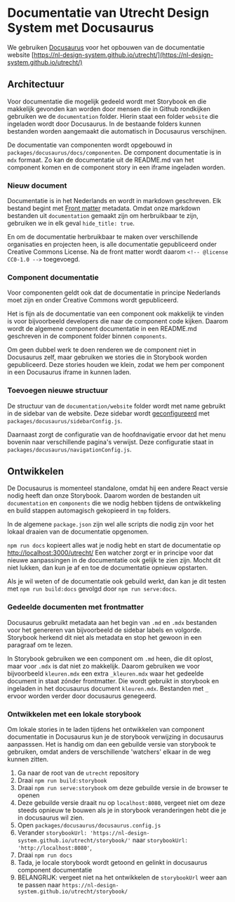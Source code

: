 # Documentatie van Utrecht Design System met Docusaurus

We gebruiken [Docusaurus](https://docusaurus.io/docs/) voor het opbouwen van de documentatie website [https://nl-design-system.github.io/utrecht/](https://nl-design-system.github.io/utrecht/)

## Architectuur

Voor documentatie die mogelijk gedeeld wordt met Storybook en die makkelijk gevonden kan worden door mensen die in Github rondkijken gebruiken we de `documentation` folder. Hierin staat een folder `website` die ingeladen wordt door Docusaurus. In de bestaande folders kunnen bestanden worden aangemaakt die automatisch in Docusaurus verschijnen.

De documentatie van componenten wordt opgebouwd in `packages/docusaurus/docs/componenten`. De component documentatie is in `mdx` formaat. Zo kan de documentatie uit de README.md van het component komen en de component story in een iframe ingeladen worden.

### Nieuw document

Documentatie is in het Nederlands en wordt in markdown geschreven. Elk bestand begint met [Front matter](https://docusaurus.io/docs/api/plugins/@docusaurus/plugin-content-docs#markdown-front-matter) metadata. Omdat onze markdown bestanden uit `documentation` gemaakt zijn om herbruikbaar te zijn, gebruiken we in elk geval `hide_title: true`.

En om de documentatie herbruikbaar te maken over verschillende organisaties en projecten heen, is alle documentatie gepubliceerd onder Creative Commons License. Na de front matter wordt daarom `<!-- @license CC0-1.0 -->` toegevoegd.

### Component documentatie

Voor componenten geldt ook dat de documentatie in principe Nederlands moet zijn en onder Creative Commons wordt gepubliceerd.

Het is fijn als de documentatie van een component ook makkelijk te vinden is voor bijvoorbeeld developers die naar de component code kijken. Daarom wordt de algemene component documentatie in een README.md geschreven in de component folder binnen `components`.

Om geen dubbel werk te doen renderen we de component niet in Docusaurus zelf, maar gebruiken we stories die in Storybook worden gepubliceerd. Deze stories houden we klein, zodat we hem per component in een Docusaurus iframe in kunnen laden.

### Toevoegen nieuwe structuur

De structuur van de `documentation/website` folder wordt met name gebruikt in de sidebar van de website. Deze sidebar wordt [geconfigureerd](https://docusaurus.io/docs/sidebar) met `packages/docusaurus/sidebarConfig.js`.

Daarnaast zorgt de configuratie van de hoofdnavigatie ervoor dat het menu bovenin naar verschillende pagina's verwijst. Deze configuratie staat in `packages/docusaurus/navigationConfig.js`.

## Ontwikkelen

De Docusaurus is momenteel standalone, omdat hij een andere React versie nodig heeft dan onze Storybook.
Daarom worden de bestanden uit `documentation` en `components` die we nodig hebben tijdens de ontwikkeling en build stappen automagisch gekopieerd in `tmp` folders.

In de algemene `package.json` zijn wel alle scripts die nodig zijn voor het lokaal draaien van de documentatie opgenomen.

`npm run docs` kopieert alles wat je nodig hebt en start de documentatie op [http://localhost:3000/utrecht/](http://localhost:3000/utrecht/) Een watcher zorgt er in principe voor dat nieuwe aanpassingen in de documentatie ook gelijk te zien zijn. Mocht dit niet lukken, dan kun je af en toe de documentatie opnieuw opstarten.

Als je wil weten of de documentatie ook gebuild werkt, dan kan je dit testen met `npm run build:docs` gevolgd door `npm run serve:docs`.

### Gedeelde documenten met frontmatter

Docusaurus gebruikt metadata aan het begin van `.md` en `.mdx` bestanden voor het genereren van bijvoorbeeld de sidebar labels en volgorde. Storybook herkend dit niet als metadata en stop het gewoon in een paragraaf om te lezen.

In Storybook gebruiken we een component om `.md` heen, die dit oplost, maar voor `.mdx` is dat niet zo makkelijk. Daarom gebruiken we voor bijvoorbeeld `kleuren.mdx` een extra `_kleuren.mdx` waar het gedeelde document in staat zónder frontmatter. Die wordt gebruikt in storybook en ingeladen in het docusaurus document `kleuren.mdx`.
Bestanden met `_` ervoor worden verder door docusaurus genegeerd.

### Ontwikkelen met een lokale storybook

Om lokale stories in te laden tijdens het ontwikkelen van component documentatie in Docusaurus kun je de storybook verwijzing in docusaurus aanpasssen. Het is handig om dan een gebuilde versie van storybook te gebruiken, omdat anders de verschillende 'watchers' elkaar in de weg kunnen zitten.

1. Ga naar de root van de `utrecht` repository
1. Draai `npm run build:storybook`
1. Draai `npm run serve:storybook` om deze gebuilde versie in de browser te openen
1. Deze gebuilde versie draait nu op `localhost:8080`, vergeet niet om deze steeds opnieuw te bouwen als je in storybook veranderingen hebt die je in docusaurus wil zien.
1. Open `packages/docusaurus/docusaurus.config.js`
1. Verander `storybookUrl: 'https://nl-design-system.github.io/utrecht/storybook/'` naar `storybookUrl: 'http://localhost:8080'`,
1. Draai `npm run docs`
1. Tada, je locale storybook wordt getoond en gelinkt in docusaurus component documentatie
1. BELANGRIJK: vergeet niet na het ontwikkelen de `storybookUrl` weer aan te passen naar `https://nl-design-system.github.io/utrecht/storybook/`
